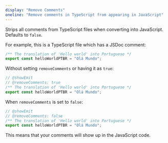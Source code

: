 ```yaml
---
display: "Remove Comments"
oneline: "Remove comments in TypeScript from appearing in JavaScript"
---
```


Strips all comments from TypeScript files when converting into JavaScript. Defaults to `false`.

For example, this is a TypeScript file which has a JSDoc comment:

```ts
/** The translation of 'Hello world' into Portuguese */
export const helloWorldPTBR = "Olá Mundo";
```

Without setting `removeComments` or having it as `true`:

```ts twoslash
// @showEmit
// @removeComments: true
/** The translation of 'Hello world' into Portuguese */
export const helloWorldPTBR = "Olá Mundo";
```

When `removeComments` is set to `false`:

```ts twoslash
// @showEmit
// @removeComments: false
/** The translation of 'Hello world' into Portuguese */
export const helloWorldPTBR = "Olá Mundo";
```

This means that your comments will show up in the JavaScript code.
